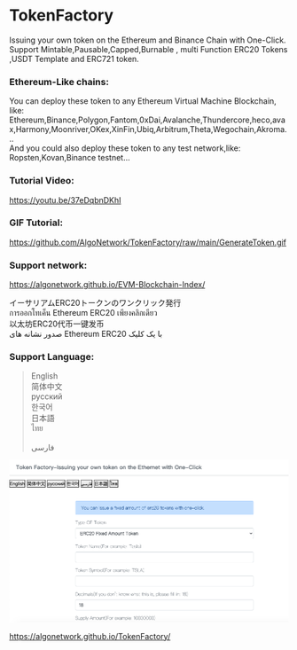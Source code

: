 # TokenFactory
Issuing your own token on the Ethereum and Binance Chain with One-Click.
Support Mintable,Pausable,Capped,Burnable , multi Function ERC20 Tokens ,USDT Template and ERC721 token.

### Ethereum-Like chains:
You can deploy these token to any Ethereum Virtual Machine Blockchain, like: Ethereum,Binance,Polygon,Fantom,0xDai,Avalanche,Thundercore,heco,avax,Harmony,Moonriver,OKex,XinFin,Ubiq,Arbitrum,Theta,Wegochain,Akroma...<br>
And you could also deploy these token to any test network,like: Ropsten,Kovan,Binance testnet... <br>
 
### Tutorial Video:<br>
https://youtu.be/37eDqbnDKhI
<br>

### GIF Tutorial:<br>
https://github.com/AlgoNetwork/TokenFactory/raw/main/GenerateToken.gif
<br>

### Support network:<br>
https://algonetwork.github.io/EVM-Blockchain-Index/

イーサリアムERC20トークンのワンクリック発行<br>
การออกโทเค็น Ethereum ERC20 เพียงคลิกเดียว<br>
以太坊ERC20代币一键发币<br>
صدور نشانه های Ethereum ERC20 با یک کلیک
<br>
### Support Language:

>English<br>
>简体中文<br>
>русский <br>
>한국어<br> 
>日本語<br>
>ไทย<br>
><br>فارسی
<img src="https://github.com/AlgoNetwork/TokenFactory/blob/main/website.png" alt="generate-erc20-token">

https://algonetwork.github.io/TokenFactory/



